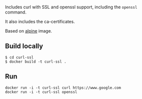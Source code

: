 Includes curl with SSL and openssl support, including the `openssl` command.

It also includes the ca-certificates.

Based on [alpine](https://hub.docker.com/_/alpine/) image.

## Build locally

```
$ cd curl-ssl
$ docker build -t curl-ssl .
```

## Run

```
docker run -i -t curl-ssl curl https://www.google.com
docker run -i -t curl-ssl openssl
```
